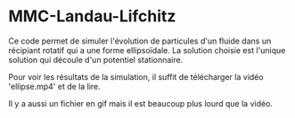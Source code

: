 # MMC-Landau-Lifchitz

Ce code permet de simuler l'évolution de particules d'un fluide dans un récipiant rotatif qui a une forme ellipsoïdale. La solution choisie est l'unique solution qui découle d'un potentiel stationnaire.

Pour voir les résultats de la simulation, il suffit de télécharger la vidéo 'ellipse.mp4' et de la lire.

Il y a aussi un fichier en gif mais il est beaucoup plus lourd que la vidéo.
